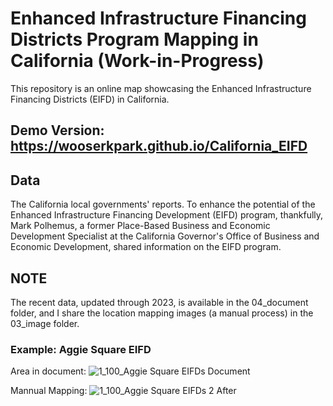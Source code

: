 # Enhanced Infrastructure Financing Districts Program Mapping in California (Work-in-Progress)
This repository is an online map showcasing the Enhanced Infrastructure Financing Districts (EIFD) in California.

## Demo Version: https://wooserkpark.github.io/California_EIFD

## Data
The California local governments' reports. To enhance the potential of the Enhanced Infrastructure Financing Development (EIFD) program, thankfully, Mark Polhemus, a former Place-Based Business and Economic Development Specialist at the California Governor's Office of Business and Economic Development, shared information on the EIFD program. 

## NOTE
The recent data, updated through 2023, is available in the 04_document folder, and I share the location mapping images (a manual process) in the 03_image folder.

### Example: Aggie Square EIFD
Area in document: ![1_100_Aggie Square EIFDs Document](https://github.com/user-attachments/assets/992db389-d678-4a34-b186-9a5ae9eebebb)

Mannual Mapping: ![1_100_Aggie Square EIFDs 2 After](https://github.com/user-attachments/assets/1f598a5b-891c-4675-99ac-0f2915c36aae)
